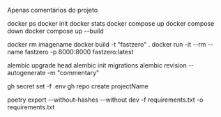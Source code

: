 Apenas comentários do projeto


docker ps
docker init
docker stats
docker compose up
docker compose down
docker compose up --build


docker rm imagename
docker build -t "fastzero" .
docker run -it --rm --name fastzero -p 8000:8000 fastzero:latest


alembic upgrade head
alembic init migrations
alembic revision --autogenerate -m "commentary"


gh secret set -f .env
gh repo create projectName


poetry export --without-hashes --without dev -f requirements.txt -o requirements.txt
